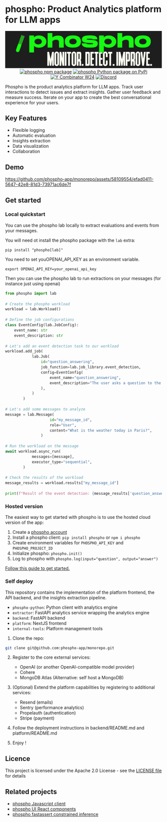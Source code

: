 # phospho: Product Analytics platform for LLM apps

<div align="center">
<img src="./platform/public/image/phospho-banner.png" alt="phospho logo">
<a href="https://www.npmjs.com/package/phospho"><img src="https://img.shields.io/npm/v/phospho?style=flat-square&label=npm+phospho" alt="phospho npm package"></a>
<a href="https://pypi.python.org/pypi/phospho"><img src="https://img.shields.io/pypi/v/phospho?style=flat-square&label=pypi+phospho" alt="phospho Python package on PyPi"></a>
<a href="https://www.ycombinator.com/companies/phospho"><img src="https://img.shields.io/badge/Y%20Combinator-W24-orange?style=flat-square" alt="Y Combinator W24"></a>
<a href="https://discord.gg/MXqBJ9pBsx"><img alt="Discord" src="https://img.shields.io/discord/1106594252043071509"></a>
</div>

Phospho is the product analytics platform for LLM apps. Track user interactions to detect issues and extract insights. Gather user feedback and measure success. Iterate on your app to create the best conversational experience for your users.

## Key Features

- Flexible logging
- Automatic evaluation
- Insights extraction
- Data visualization
- Collaboration

## Demo

https://github.com/phospho-app/monorepo/assets/58109554/efad0411-5647-42e8-81d3-73971ac6de7f

## Get started

### Local quickstart

You can use the phospho lab locally to extract evaluations and events from your messages.

You will need ot install the phospho package with the `lab` extra:

```
pip install "phospho[lab]"
```

You need to set youOPENAI_API_KEY as an environment variable.

```
export OPENAI_API_KEY=your_openai_api_key
```

Then you can use the phospho lab to run extractions on your messages (for instance just using openai)

```python
from phospho import lab

# Create the phospho workload
workload = lab.Workload()

# Define the job configurations
class EventConfig(lab.JobConfig):
    event_name: str
    event_description: str

# Let's add an event detection task to our workload
workload.add_job(
            lab.Job(
                id="question_answering",
                job_function=lab.job_library.event_detection,
                config=EventConfig(
                    event_name="question_answering",
                    event_description="The user asks a question to the assistant",
                ),
            )
        )

# Let's add some messages to analyze
message = lab.Message(
                    id="my_message_id",
                    role="User",
                    content="What is the weather today in Paris?",
                )

# Run the workload on the message
await workload.async_run(
            messages=[message],
            executor_type="sequential",
        )

# Check the results of the workload
message_results = workload.results["my_message_id"]

print(f"Result of the event detection: {message_results['question_answering'].value}")
```

### Hosted version

The easiest way to get started with phospho is to use the hosted cloud version of the app:

1. Create a [phospho account](https://phospho.ai)
2. Install a phospho client: `pip install phospho` or `npm i phospho`
3. Create environment variables for `PHOSPHO_API_KEY` and `PHOSPHO_PROJECT_ID`
4. Initialize phospho: `phospho.init()`
5. Log to phospho with `phospho.log(input="question", output="answer")`

[Follow this guide to get started.](https://docs.phospho.ai/getting-started)

### Self deploy

This repository contains the implementation of the platform frontend, the API backend, and the insights extraction pipeline.

- `phospho-python`: Python client with analytics engine
- `extractor`: FastAPI analytics service wrapping the analytics engine
- `backend`: FastAPI backend
- `platform`: NextJS frontend
- `internal-tools`: Platform management tools

1. Clone the repo:

```bash
git clone git@github.com:phospho-app/monorepo.git
```

2. Register to the core external services:
   - OpenAI (or another OpenAI-compatible model provider)
   - Cohere
   - MongoDB Atlas (Alternative: self host a MongoDB)
3. (Optional) Extend the platform capabilities by registering to additional services:

   - Resend (emails)
   - Sentry (performance analytics)
   - Propelauth (authentication)
   - Stripe (payment)

4. Follow the deployment instructions in backend/README.md and platform/README.md

5. Enjoy !

## Licence

This project is licensed under the Apache 2.0 License - see the [LICENSE file](./LICENCE) for details

## Related projects

- [phospho Javascript client](https://github.com/phospho-app/phosphojs)
- [phospho UI React components](https://github.com/phospho-app/phospho-ui-react)
- [phospho fastassert constrained inference](https://github.com/phospho-app/fastassert)
